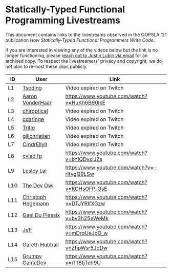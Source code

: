 # Statically-Typed Functional Programming Livestreams

This document contains links to the livestreams observed in the OOPSLA '21
publication
_How Statically-Typed Functional Programmers Write Code_.

If you are interested in viewing any of the videos below but the link is no
longer functioning, please
[reach out to Justin Lubin via email](mailto:justinlubin@berkeley.edu)
for an archived copy. To respect the livestreamers' privacy and copyright, we
do not plan to re-host these clips publicly.


ID | User | Link
---|---|---
L1 | [Tsoding](https://www.twitch.tv/tsoding) | Video expired on Twitch
L2 | [Aaron VonderHaar](https://www.youtube.com/user/gruen0) | https://www.youtube.com/watch?v=HuKh6B90lkE
L3 | [chiroptical](https://www.twitch.tv/chiroptical) | Video expired on Twitch
L4 | [cdaringe](https://www.twitch.tv/cdaringe) | Video expired on Twitch
L5 | [Tritlo](https://www.twitch.tv/tritlo) | Video expired on Twitch
L6 | [gillchristian](https://www.twitch.tv/gillchristian) | Video expired on Twitch
L7 | [CmdrEllyll](https://www.twitch.tv/cmdrellyll) | Video expired on Twitch
L8 | [cvlad fp](https://www.youtube.com/c/cvladfp) | https://www.youtube.com/watch?v=bYlQDvxlJZs
L9 | [Lesley Lai](https://www.youtube.com/channel/UCw6w2apOo7DuUoDz0vHAVxQ) | https://www.youtube.com/watch?v=-rItvgQ9LSw
L10 | [The Dev Owl](https://www.youtube.com/c/TheDevOwl) | https://www.youtube.com/watch?v=KCHsOFP_OsE
L11 | [Christoph Hegemann](https://www.youtube.com/c/ChristophHegemann) | https://www.youtube.com/watch?v=DTJYRIfXGzw
L12 | [Gael Du Plessix](https://www.youtube.com/c/GaelDuPlessix) | https://www.youtube.com/watch?v=bv3h25eWeMk
L13 | [Jeff](https://www.youtube.com/user/jschomay) | https://www.youtube.com/watch?v=mDrqUeJpO_w
L14 | [Gareth Hubball](https://www.youtube.com/channel/UC0B3TK74rxHImJcuSR9PkqQ) | https://www.youtube.com/watch?v=ZhpWsr5JdDw
L15 | [Grumpy GameDev](https://www.youtube.com/channel/UCfNlxHHR7Ucwspu_p9mepzw) | https://www.youtube.com/watch?v=rTf8tjTeh9U

